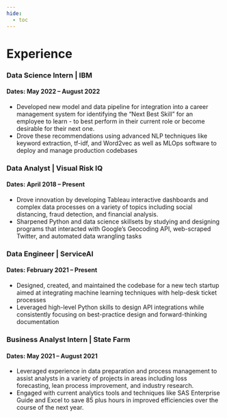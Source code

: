 ```yaml
---
hide:
  - toc
---
```


# Experience
### Data Science Intern | IBM
#### Dates: May 2022 – August 2022
- Developed new model and data pipeline for integration into a career management system for
identifying the “Next Best Skill” for an employee to learn - to best perform in their current role or
become desirable for their next one.
- Drove these recommendations using advanced NLP techniques like keyword
extraction, tf-idf, and Word2vec as well as MLOps software to deploy and manage production codebases

### Data Analyst | Visual Risk IQ
#### Dates: April 2018 – Present
- Drove innovation by developing Tableau interactive dashboards and complex data processes on a
variety of topics including social distancing, fraud detection, and financial analysis.
- Sharpened Python and data science skillsets by studying and designing programs that interacted
with Google’s Geocoding API, web-scraped Twitter, and automated data wrangling tasks

### Data Engineer | ServiceAI 
#### Dates: February 2021 – Present
- Designed, created, and maintained the codebase for a new tech startup aimed at integrating
machine learning techniques with help-desk ticket processes
- Leveraged high-level Python skills to design API integrations while consistently focusing on
best-practice design and forward-thinking documentation

### Business Analyst Intern | State Farm
#### Dates: May 2021 – August 2021
- Leveraged experience in data preparation and process management to assist analysts in a variety
of projects in areas including loss forecasting, lean process improvement, and industry research.
- Engaged with current analytics tools and techniques like SAS Enterprise Guide and Excel to save
85 plus hours in improved efficiencies over the course of the next year.